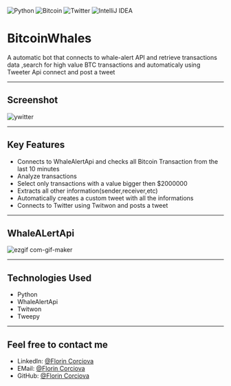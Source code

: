 ![Python](https://img.shields.io/badge/python-3670A0?style=for-the-badge&logo=python&logoColor=ffdd54)   ![Bitcoin](https://img.shields.io/badge/Bitcoin-000?style=for-the-badge&logo=bitcoin&logoColor=white)   ![Twitter](https://img.shields.io/badge/Twitter-%231DA1F2.svg?style=for-the-badge&logo=Twitter&logoColor=white)    ![IntelliJ IDEA](https://img.shields.io/badge/IntelliJIDEA-000000.svg?style=for-the-badge&logo=intellij-idea&logoColor=white)


# BitcoinWhales
A automatic bot that connects to whale-alert API and retrieve transactions data ,search for high value BTC transactions and automaticaly using Tweeter Api connect and post a tweet
- - - -
## Screenshot
![ywitter](https://user-images.githubusercontent.com/74854275/193399939-ec30b1bc-8b26-44a2-ab1f-e011bfa47cb6.jpg)

- - - -

## Key Features
* Connects to WhaleAlertApi and checks all Bitcoin Transaction from the last 10 minutes
* Analyze transactions
* Select only transactions with a value bigger then $2000000
* Extracts all other information(sender,receiver,etc)
* Automatically creates a custom tweet with all the informations
* Connects to Twitter using Twitwon and posts a tweet

- - - -
## WhaleALertApi
![ezgif com-gif-maker](https://user-images.githubusercontent.com/74854275/193400242-74c6bde0-d0e6-468c-b99e-05fd8862b5f1.gif)

- - - -

 ## Technologies Used
 * Python
 * WhaleAlertApi
 * Twitwon
 * Tweepy
 
 - - - -
 
 ## Feel free to contact me
  * LinkedIn: [@Florin Corciova](https://www.linkedin.com/in/florin-corciova-0b1513120/) 
  * EMail: [@Florin Corciova](mailto:corciova.f@gmail.com)
  * GitHub: [@Florin Corciova](https://github.com/Stilledood)
 
